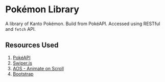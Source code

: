 # Pokémon Library

A library of Kanto Pokémon. Build from PokéAPI. Accessed using RESTful and `fetch` API.

## Resources Used
1. [PokéAPI](https://pokeapi.co/)
2. [Swiper.js](https://swiperjs.com/)
3. [AOS - Animate on Scroll](https://michalsnik.github.io/aos/)
4. [Bootstrap](https://getbootstrap.com/)